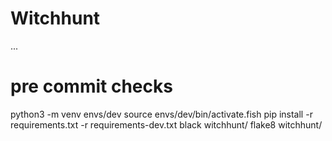 # Witchhunt

...

# pre commit checks

python3 -m venv envs/dev
source envs/dev/bin/activate.fish
pip install -r requirements.txt -r requirements-dev.txt
black witchhunt/
flake8 witchhunt/

